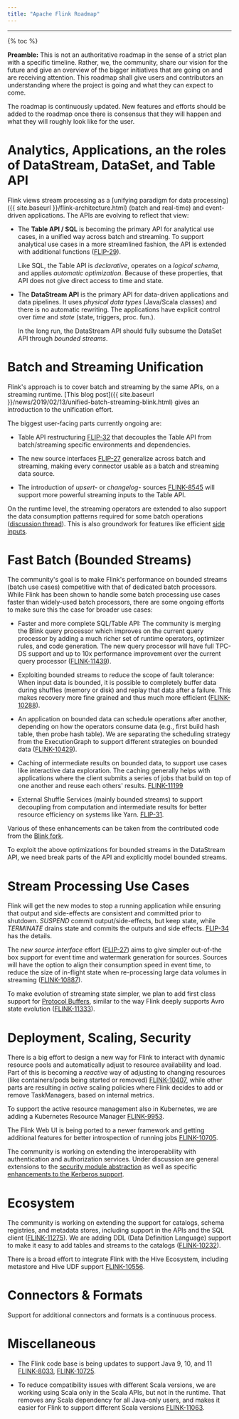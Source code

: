 ```yaml
---
title: "Apache Flink Roadmap"
---
```

<!--
Licensed to the Apache Software Foundation (ASF) under one
or more contributor license agreements.  See the NOTICE file
distributed with this work for additional information
regarding copyright ownership.  The ASF licenses this file
to you under the Apache License, Version 2.0 (the
"License"); you may not use this file except in compliance
with the License.  You may obtain a copy of the License at

  http://www.apache.org/licenses/LICENSE-2.0

Unless required by applicable law or agreed to in writing,
software distributed under the License is distributed on an
"AS IS" BASIS, WITHOUT WARRANTIES OR CONDITIONS OF ANY
KIND, either express or implied.  See the License for the
specific language governing permissions and limitations
under the License.
-->

<hr />

{% toc %}

**Preamble:** This is not an authoritative roadmap in the sense of a strict plan with a specific
timeline. Rather, we, the community, share our vision for the future and give an overview of the bigger
initiatives that are going on and are receiving attention. This roadmap shall give users and
contributors an understanding where the project is going and what they can expect to come.

The roadmap is continuously updated. New features and efforts should be added to the roadmap once
there is consensus that they will happen and what they will roughly look like for the user.

# Analytics, Applications, an the roles of DataStream, DataSet, and Table API

Flink views stream processing as a [unifying paradigm for data processing]({{ site.baseurl }}/flink-architecture.html)
(batch and real-time) and event-driven applications. The APIs are evolving to reflect that view:

  - The **Table API / SQL** is becoming the primary API for analytical use cases, in a unified way
    across batch and streaming. To support analytical use cases in a more streamlined fashion,
    the API is extended with additional functions ([FLIP-29](https://cwiki.apache.org/confluence/pages/viewpage.action?pageId=97552739)).

    Like SQL, the Table API is *declarative*, operates on a *logical schema*, and applies *automatic optimization*.
    Because of these properties, that API does not give direct access to time and state.

  - The **DataStream API** is the primary API for data-driven applications and data pipelines.
    It uses *physical data types* (Java/Scala classes) and there is no automatic rewriting.
    The applications have explicit control over *time* and *state* (state, triggers, proc. fun.).

    In the long run, the DataStream API should fully subsume the DataSet API through *bounded streams*.
    
# Batch and Streaming Unification

Flink's approach is to cover batch and streaming by the same APIs, on a streaming runtime.
[This blog post]({{ site.baseurl }}/news/2019/02/13/unified-batch-streaming-blink.html)
gives an introduction to the unification effort. 

The biggest user-facing parts currently ongoing are:

  - Table API restructuring [FLIP-32](https://cwiki.apache.org/confluence/display/FLINK/FLIP-32%3A+Restructure+flink-table+for+future+contributions)
    that decouples the Table API from batch/streaming specific environments and dependencies.

  - The new source interfaces [FLIP-27](https://cwiki.apache.org/confluence/display/FLINK/FLIP-27%3A+Refactor+Source+Interface)
    generalize across batch and streaming, making every connector usable as a batch and
    streaming data source.

  - The introduction of *upsert-* or *changelog-* sources [FLINK-8545](https://issues.apache.org/jira/browse/FLINK-8545)
    will support more powerful streaming inputs to the Table API.

On the runtime level, the streaming operators are extended to also support the data consumption
patterns required for some batch operations ([discussion thread](https://lists.apache.org/thread.html/cb1633d10d17b0c639c3d59b2283e9e01ecda3e54ba860073c124878@%3Cdev.flink.apache.org%3E)).
This is also groundwork for features like efficient [side inputs](https://cwiki.apache.org/confluence/display/FLINK/FLIP-17+Side+Inputs+for+DataStream+API).

# Fast Batch (Bounded Streams)

The community's goal is to make Flink's performance on bounded streams (batch use cases) competitive with that
of dedicated batch processors. While Flink has been shown to handle some batch processing use cases faster than
widely-used batch processors, there are some ongoing efforts to make sure this the case for broader use cases:

  - Faster and more complete SQL/Table API: The community is merging the Blink query processor which improves on
    the current query processor by adding a much richer set of runtime operators, optimizer rules, and code generation.
    The new query processor will have full TPC-DS support and up to 10x performance improvement over the current
    query processor ([FLINK-11439](https://issues.apache.org/jira/browse/FLINK-11439)).

  - Exploiting bounded streams to reduce the scope of fault tolerance: When input data is bounded, it is
    possible to completely buffer data during shuffles (memory or disk) and replay that data after a
    failure. This makes recovery more fine grained and thus much more efficient
    ([FLINK-10288](https://issues.apache.org/jira/browse/FLINK-10288)).

  - An application on bounded data can schedule operations after another, depending on how the operators
    consume data (e.g., first build hash table, then probe hash table).
    We are separating the scheduling strategy from the ExecutionGraph to support different strategies
    on bounded data ([FLINK-10429](https://issues.apache.org/jira/browse/FLINK-10429)).

  - Caching of intermediate results on bounded data, to support use cases like interactive data exploration.
    The caching generally helps with applications where the client submits a series of jobs that build on
    top of one another and reuse each others' results.
    [FLINK-11199](https://issues.apache.org/jira/browse/FLINK-11199)

  - External Shuffle Services (mainly bounded streams) to support decoupling from computation and
    intermediate results for better resource efficiency on systems like Yarn.
    [FLIP-31](https://cwiki.apache.org/confluence/display/FLINK/FLIP-31%3A+Pluggable+Shuffle+Manager).

Various of these enhancements can be taken from the contributed code from the
[Blink fork](https://github.com/apache/flink/tree/blink).

To exploit the above optimizations for bounded streams in the DataStream API, we need
break parts of the API and explicitly model bounded streams.

# Stream Processing Use Cases

Flink will get the new modes to stop a running application while ensuring that output and
side-effects are consistent and committed prior to shutdown. *SUSPEND* commit output/side-effects,
but keep state, while *TERMINATE* drains state and commits the outputs and side effects.
[FLIP-34](https://cwiki.apache.org/confluence/pages/viewpage.action?pageId=103090212) has the details.
  
The *new source interface* effort ([FLIP-27](https://cwiki.apache.org/confluence/display/FLINK/FLIP-27%3A+Refactor+Source+Interface))
aims to give simpler out-of-the box support for event time and watermark generation for sources.
Sources will have the option to align their consumption speed in event time, to reduce the
size of in-flight state when re-processing large data volumes in streaming
([FLINK-10887](https://issues.apache.org/jira/browse/FLINK-10886)).

To make evolution of streaming state simpler, we plan to add first class support for
[Protocol Buffers](https://developers.google.com/protocol-buffers/), similar to the way
Flink deeply supports Avro state evolution ([FLINK-11333](https://issues.apache.org/jira/browse/FLINK-11333)).

# Deployment, Scaling, Security

There is a big effort to design a new way for Flink to interact with dynamic resource
pools and automatically adjust to resource availability and load.
Part of this is  becoming a *reactive* way of adjusting to changing resources (like
containers/pods being started or removed) [FLINK-10407](https://issues.apache.org/jira/browse/FLINK-10407),
while other parts are resulting in *active* scaling policies where Flink decides to add
or remove TaskManagers, based on internal metrics.

To support the active resource management also in Kubernetes, we are adding a Kubernetes Resource Manager
[FLINK-9953](https://issues.apache.org/jira/browse/FLINK-9953).

The Flink Web UI is being ported to a newer framework and getting additional features for
better introspection of running jobs [FLINK-10705](https://issues.apache.org/jira/browse/FLINK-10705).

The community is working on extending the interoperability with authentication and authorization services.
Under discussion are general extensions to the [security module abstraction](http://apache-flink-mailing-list-archive.1008284.n3.nabble.com/DISCUSS-Flink-security-improvements-td21068.html)
as well as specific [enhancements to the Kerberos support](http://apache-flink-mailing-list-archive.1008284.n3.nabble.com/DISCUSS-Flink-Kerberos-Improvement-td25983.html).

# Ecosystem

The community is working on extending the support for catalogs, schema registries, and
metadata stores, including support in the APIs and the SQL client ([FLINK-11275](https://issues.apache.org/jira/browse/FLINK-11275)).
We are adding DDL (Data Definition Language) support to make it easy to add tables and streams to
the catalogs ([FLINK-10232](https://issues.apache.org/jira/browse/FLINK-10232)).

There is a broad effort to integrate Flink with the Hive Ecosystem, including
metastore and Hive UDF support [FLINK-10556](https://issues.apache.org/jira/browse/FLINK-10556).

# Connectors & Formats

Support for additional connectors and formats is a continuous process.

# Miscellaneous

  - The Flink code base is being updates to support Java 9, 10, and 11
    [FLINK-8033](https://issues.apache.org/jira/browse/FLINK-8033),
    [FLINK-10725](https://issues.apache.org/jira/browse/FLINK-10725).
    
  - To reduce compatibility issues with different Scala versions, we are working using Scala
    only in the Scala APIs, but not in the runtime. That removes any Scala dependency for all
    Java-only users, and makes it easier for Flink to support different Scala versions
    [FLINK-11063](https://issues.apache.org/jira/browse/FLINK-11063).

